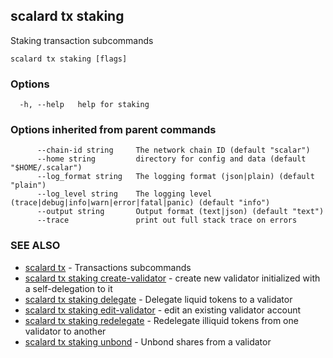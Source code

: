 ## scalard tx staking

Staking transaction subcommands

```
scalard tx staking [flags]
```

### Options

```
  -h, --help   help for staking
```

### Options inherited from parent commands

```
      --chain-id string     The network chain ID (default "scalar")
      --home string         directory for config and data (default "$HOME/.scalar")
      --log_format string   The logging format (json|plain) (default "plain")
      --log_level string    The logging level (trace|debug|info|warn|error|fatal|panic) (default "info")
      --output string       Output format (text|json) (default "text")
      --trace               print out full stack trace on errors
```

### SEE ALSO

- [scalard tx](scalard_tx.md) - Transactions subcommands
- [scalard tx staking create-validator](scalard_tx_staking_create-validator.md) - create new validator initialized with a self-delegation to it
- [scalard tx staking delegate](scalard_tx_staking_delegate.md) - Delegate liquid tokens to a validator
- [scalard tx staking edit-validator](scalard_tx_staking_edit-validator.md) - edit an existing validator account
- [scalard tx staking redelegate](scalard_tx_staking_redelegate.md) - Redelegate illiquid tokens from one validator to another
- [scalard tx staking unbond](scalard_tx_staking_unbond.md) - Unbond shares from a validator

